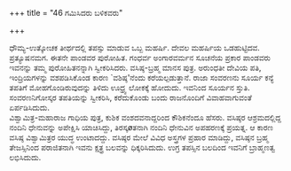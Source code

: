 +++
title = "46 ಗಮಿಸಿದರು ಬಳಿಕವರು"

+++
  
ಧೌಮ್ಯ-ಉತ್ಕೋಚಕ ತೀರ್ಥದಲ್ಲಿ ತಪಸ್ಸು ಮಾಡುವ ಒಬ್ಬ ಮಹರ್ಷಿ. ದೇವಲ ಮಹರ್ಷಿಯ ಒಡಹುಟ್ಟಿದವ. ಪ್ರತ್ಯೂಷನಮಗ. ಈತನೇ ಪಾಂಡವರ ಪುರೋಹಿತ. ಗಂಧರ್ವ ಅಂಗಾರವರ್ಮನ ಸೂಚನೆಯ ಪ್ರಕಾರ ಪಾಂಡವರು ಇವನನ್ನು ತಮ್ಮ ಪುರೋಹಿತನನ್ನಾಗಿ ಸ್ವೀಕರಿಸಿದರು.                                    ವಸಿಷ್ಠ-ಬ್ರಹ್ಮ ಮಾನಸ ಪುತ್ರ. ಅರುಂಧತೀ ದೇವಿಯ ಪತಿ, ಇಂದ್ರಿಯಗಳನ್ನು ವಶಪಡಿಸಿಕೊಂಡ ಕಾರಣ `ವಶಿಷ್ಠ'ನೆಂದು ಕರೆಯಲ್ಪಡುತ್ತಾನೆ. ರಾಜಾ ಸಂವರಣನು ಸೂರ್ಯ ಕನ್ಯೆ ತಪತಿಗೆ ಮೋಹಗೊಂಡಿರುವುದನ್ನು ತಿಳಿದು ಊಧ್ರ್ವ ಲೋಕಕ್ಕೆ ಹೋದುದು. ಇವನಿಂದ ಸೂರ್ಯನ ಸ್ತುತಿ. ಸಂವರಣನಿಗೋಸ್ಕರ ತಪತಿಯನ್ನು ಸ್ವೀಕರಿಸಿ, ಕರೆದುಕೊಂಡು ಬಂದು ರಾಜನೊಂದಿಗೆ ವಿವಾಹವಾಗುವಂತೆ ಏರ್ಪಡಿಸಿದುದು.   
ವಿಶ್ವಾಮಿತ್ರ-ಮಹಾರಾಜ ಗಾಧಿಯ ಪುತ್ರ, ಕುಶಿಕ ವಂಶದವನಾದ್ದರಿಂದ ಕೌಶಿಕನೆಂದೂ ಹೆಸರು. ವಸಿಷ್ಠರ ಆಶ್ರಮದಲ್ಲಿದ್ದ ನಂದಿನಿ ಧೇನುವನ್ನು ಅಪೇಕ್ಷಿಸಿ ಯಾಚಿಸಿದ್ದು, ತಿರಸ್ಕøತನಾಗಿ ನಂದಿನಿ ಧೇನುವಿನ ಅಪಹರಣಕ್ಕೆ ಪ್ರಯತ್ನ. ಆ ಕಾರಣ ವಸಿಷ್ಠ ವಿಶ್ವಾಮಿತ್ರರ ಯುದ್ಧ ಉಂಟಾದದ್ದು. ವಸಿಷ್ಠರ ಮೇಲೆ ವಿವಿಧ ಅಸ್ತ್ರಗಳ ಪ್ರಹಾರ ಮಾಡಿದ್ದು, ವಸಿಷ್ಠನ ಬ್ರಹ್ಮ ತೇಜಸ್ಸಿನಿಂದ ಪರಾಜಿತನಾಗಿ ಇವನು ಕ್ಷತ್ರ್ರ ಬಲವನ್ನು ಧಿಕ್ಕರಿಸಿದುದು. ಉಗ್ರ ತಪಸ್ಸಿನ ಬಲದಿಂದ ಇವನಿಗೆ ಬ್ರಾಹ್ಮಣತ್ವ ಲಭಿಸಿದುದು.
